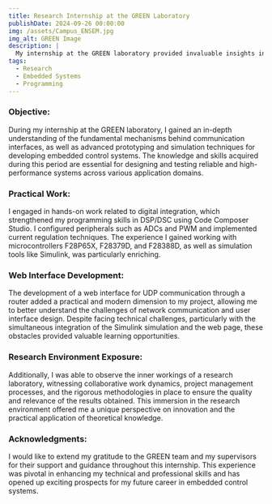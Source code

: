 ```yaml
---
title: Research Internship at the GREEN Laboratory
publishDate: 2024-09-26 00:00:00
img: /assets/Campus_ENSEM.jpg
img_alt: GREEN Image
description: |
  My internship at the GREEN laboratory provided invaluable insights into communication interfaces and embedded control systems.
tags:
  - Research
  - Embedded Systems
  - Programming
---
```


### Objective:
During my internship at the GREEN laboratory, I gained an in-depth understanding of the fundamental mechanisms behind communication interfaces, as well as advanced prototyping and simulation techniques for developing embedded control systems. The knowledge and skills acquired during this period are essential for designing and testing reliable and high-performance systems across various application domains.

### Practical Work:
I engaged in hands-on work related to digital integration, which strengthened my programming skills in DSP/DSC using Code Composer Studio. I configured peripherals such as ADCs and PWM and implemented current regulation techniques. The experience I gained working with microcontrollers F28P65X, F28379D, and F28388D, as well as simulation tools like Simulink, was particularly enriching.

### Web Interface Development:
The development of a web interface for UDP communication through a router added a practical and modern dimension to my project, allowing me to better understand the challenges of network communication and user interface design. Despite facing technical challenges, particularly with the simultaneous integration of the Simulink simulation and the web page, these obstacles provided valuable learning opportunities.

### Research Environment Exposure:
Additionally, I was able to observe the inner workings of a research laboratory, witnessing collaborative work dynamics, project management processes, and the rigorous methodologies in place to ensure the quality and relevance of the results obtained. This immersion in the research environment offered me a unique perspective on innovation and the practical application of theoretical knowledge.

### Acknowledgments:
I would like to extend my gratitude to the GREEN team and my supervisors for their support and guidance throughout this internship. This experience was pivotal in enhancing my technical and professional skills and has opened up exciting prospects for my future career in embedded control systems.
